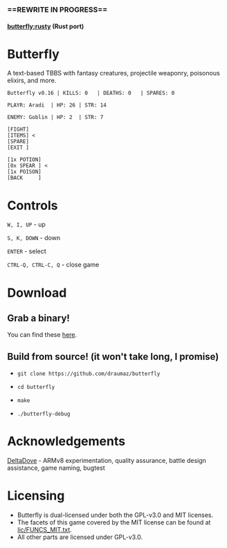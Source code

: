 ### ==REWRITE IN PROGRESS==
#### <a href="https://github.com/draumaz/butterfly/tree/rusty">butterfly:rusty</a> (Rust port)

# Butterfly
A text-based TBBS with fantasy creatures, projectile weaponry, poisonous elixirs, and more.

```
Butterfly v0.16 | KILLS: 0   | DEATHS: 0   | SPARES: 0

PLAYR: Aradi  | HP: 26 | STR: 14

ENEMY: Goblin | HP: 2  | STR: 7

[FIGHT]
[ITEMS] <
[SPARE]
[EXIT ]

[1x POTION]
[0x SPEAR ] <
[1x POISON]
[BACK     ]
```

# Controls

```W, I, UP``` - up

```S, K, DOWN``` - down

```ENTER``` - select

```CTRL-Q, CTRL-C, Q``` - close game

# Download

## Grab a binary!
  You can find these <a href="https://github.com/draumaz/butterfly/releases/latest">here</a>.

## Build from source! (it won't take long, I promise)

- ```git clone https://github.com/draumaz/butterfly```

- ```cd butterfly```

- ```make```

- ```./butterfly-debug```

# Acknowledgements

<a href="https://github.com/DeltaDove">DeltaDove</a> - ARMv8 experimentation, quality assurance, battle design assistance, game naming, bugtest

# Licensing

- Butterfly is dual-licensed under both the GPL-v3.0 and MIT licenses.
- The facets of this game covered by the MIT license can be found at <a href="https://github.com/draumaz/butterfly/blob/main/lic/FUNCS_MIT.txt">lic/FUNCS_MIT.txt</a>. 
- All other parts are licensed under GPL-v3.0.
